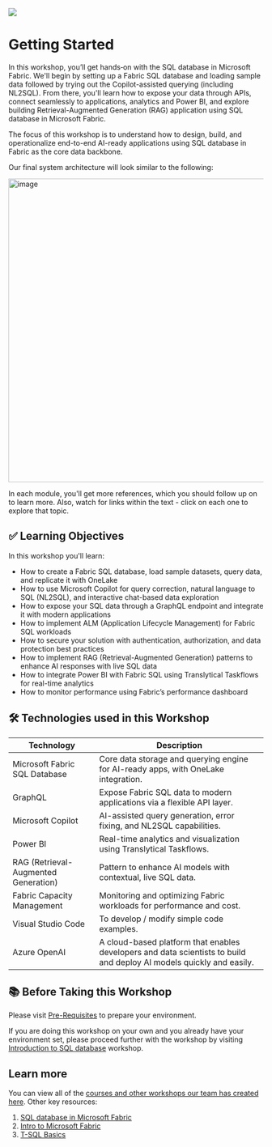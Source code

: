 ![](https://raw.githubusercontent.com/microsoft/sqlworkshops/master/graphics/microsoftlogo.png)

# Getting Started

In this workshop, you’ll get hands‑on with the SQL database in Microsoft Fabric. We'll begin by setting up a Fabric SQL database and loading sample data followed by trying out the Copilot-assisted querying (including NL2SQL). From there, you'll learn how to expose your data through APIs, connect seamlessly to applications, analytics and Power BI, and explore building Retrieval-Augmented Generation (RAG) application using SQL database in Microsoft Fabric.

 The focus of this workshop is to understand how to design, build, and operationalize end-to-end AI-ready applications using SQL database in Fabric as the core data backbone.

Our final system architecture will look similar to the following:

<img src="../../graphics/Architecture.png" alt="image" width="600"/>

In each module, you'll get more references, which you should follow up on to learn more. Also, watch for links within the text - click on each one to explore that topic.

## ✅ Learning Objectives

In this workshop you'll learn:

- How to create a Fabric SQL database, load sample datasets, query data, and replicate it with OneLake  
- How to use Microsoft Copilot for query correction, natural language to SQL (NL2SQL), and interactive chat-based data exploration  
- How to expose your SQL data through a GraphQL endpoint and integrate it with modern applications  
- How to implement ALM (Application Lifecycle Management) for Fabric SQL workloads  
- How to secure your solution with authentication, authorization, and data protection best practices  
- How to implement RAG (Retrieval-Augmented Generation) patterns to enhance AI responses with live SQL data  
- How to integrate Power BI with Fabric SQL using Translytical Taskflows for real-time analytics    
- How to monitor performance using Fabric’s performance dashboard  

## 🛠 Technologies used in this Workshop

| Technology | Description |
|------------|-------------|
| Microsoft Fabric SQL Database | Core data storage and querying engine for AI-ready apps, with OneLake integration. |
| GraphQL | Expose Fabric SQL data to modern applications via a flexible API layer. |
| Microsoft Copilot | AI-assisted query generation, error fixing, and NL2SQL capabilities. |
| Power BI | Real-time analytics and visualization using Translytical Taskflows. |
| RAG (Retrieval-Augmented Generation) | Pattern to enhance AI models with contextual, live SQL data. |
| Fabric Capacity Management | Monitoring and optimizing Fabric workloads for performance and cost. |
| Visual Studio Code | To develop / modify simple code examples. |
| Azure OpenAI | A cloud-based platform that enables developers and data scientists to build and deploy AI models quickly and easily. |

## 📚 Before Taking this Workshop

Please visit [Pre-Requisites](../00%20-%20Pre-Requisites/00%20-%20Pre-Requisites.md) to prepare your environment.

If you are doing this workshop on your own and you already have your environment set, please proceed further with the workshop by visiting [Introduction to SQL database](../02%20-%20Introduction%20to%20SQL%20database%20in%20Fabric/02%20-%20Introduction%20to%20SQL%20database%20in%20Fabric.md) workshop.

## Learn more
You can view all of the [courses and other workshops our team has created here](https://microsoft.github.io/sqlworkshops/).
Other key resources:
1. [SQL database in Microsoft Fabric](https://learn.microsoft.com/fabric/database/sql/overview)
2. [Intro to Microsoft Fabric](https://learn.microsoft.com/fabric)  
3. [T-SQL Basics](https://learn.microsoft.com/sql/t-sql)   
